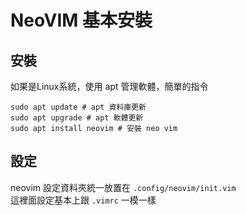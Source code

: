NeoVIM 基本安裝
===

安裝
---

如果是Linux系統，使用 apt 管理軟體，簡單的指令

```shell
sudo apt update # apt 資料庫更新
sudo apt upgrade # apt 軟體更新
sudo apt install neovim # 安裝 neo vim
```

設定
---

neovim 設定資料夾統一放置在 `.config/neovim/init.vim`  
這裡面設定基本上跟 `.vimrc` 一模一樣
